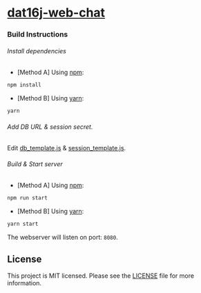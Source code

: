 # [dat16j-web-chat](https://github.com/constantin-p/dat16j-web-chat)

### Build Instructions

###### Install dependencies
- [Method A] Using [npm](https://www.npmjs.com):

```sh
npm install
```
- [Method B] Using [yarn](https://yarnpkg.com):

```sh
yarn
```

###### Add DB URL & session secret.

Edit [db_template.js](src/config/db_template.js) & [session_template.js](src/config/session_template.js).

###### Build & Start server
- [Method A] Using [npm](https://www.npmjs.com):

```sh
npm run start
```
- [Method B] Using [yarn](https://yarnpkg.com):

```sh
yarn start
```

The webserver will listen on port: `8080`.


## License

This project is MIT licensed.
Please see the [LICENSE](LICENSE) file for more information.
